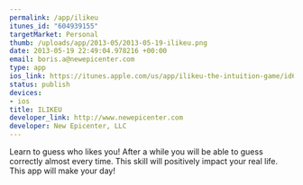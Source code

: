 ```yaml
--- 
permalink: /app/ilikeu
itunes_id: "604939155"
targetMarket: Personal
thumb: /uploads/app/2013-05/2013-05-19-ilikeu.png
date: 2013-05-19 22:49:04.978216 +00:00
email: boris.a@newepicenter.com
type: app
ios_link: https://itunes.apple.com/us/app/ilikeu-the-intuition-game/id604939155?ls=1%26mt=8
status: publish
devices: 
- ios
title: ILIKEU
developer_link: http://www.newepicenter.com
developer: New Epicenter, LLC
---
```


Learn to guess who likes you! After a while you will be able to guess correctly almost every time. This skill will positively impact your real life. This app will make your day!
